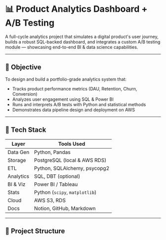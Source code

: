 # 📊 Product Analytics Dashboard + A/B Testing

A full-cycle analytics project that simulates a digital product's user journey, builds a robust SQL-backed dashboard, and integrates a custom A/B testing module — showcasing end-to-end BI & data science capabilities.

---

## 🚀 Objective

To design and build a portfolio-grade analytics system that:
- Tracks product performance metrics (DAU, Retention, Churn, Conversion)
- Analyzes user engagement using SQL & Power BI
- Runs and interprets A/B tests with Python and statistical methods
- Demonstrates data pipeline design and deployment on AWS

---

## 🧰 Tech Stack

| Layer        | Tools Used                         |
|-------------|------------------------------------|
| Data Gen    | Python, Pandas                     |
| Storage     | PostgreSQL (local & AWS RDS)       |
| ETL         | Python, SQLAlchemy, psycopg2       |
| Analytics   | SQL, DBT (optional)                |
| BI & Viz    | Power BI / Tableau                 |
| Stats       | Python (`scipy`, `matplotlib`)     |
| Cloud       | AWS S3, RDS                        |
| Docs        | Notion, GitHub, Markdown           |

---

## 📂 Project Structure


